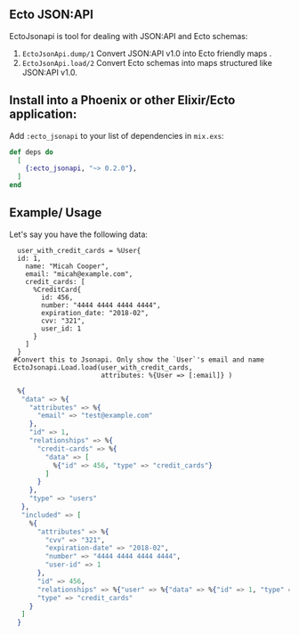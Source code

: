 ## Ecto JSON:API 
EctoJsonapi is tool for dealing with JSON:API and Ecto schemas:
1) `EctoJsonApi.dump/1` Convert JSON:API v1.0 into Ecto friendly maps .
2) `EctoJsonApi.load/2` Convert Ecto schemas into maps structured like JSON:API v1.0.

## Install into a Phoenix or other Elixir/Ecto application:

Add `:ecto_jsonapi` to your list of dependencies in `mix.exs`:

```elixir
def deps do
  [
    {:ecto_jsonapi, "~> 0.2.0"},
  ]
end
```

## Example/ Usage
  Let's say you have the following data:
  ```
    user_with_credit_cards = %User{
    id: 1,
      name: "Micah Cooper",
      email: "micah@example.com",
      credit_cards: [
        %CreditCard{
          id: 456,
          number: "4444 4444 4444 4444",
          expiration_date: "2018-02",
          cvv: "321",
          user_id: 1
        }
      ]
    }
   #Convert this to Jsonapi. Only show the `User`'s email and name
   EctoJsonapi.Load.load(user_with_credit_cards,
                         attributes: %{User => [:email]} )
```
```elixir
  %{
   "data" => %{
     "attributes" => %{
       "email" => "test@example.com"
     },
     "id" => 1,
     "relationships" => %{
       "credit-cards" => %{
         "data" => [
           %{"id" => 456, "type" => "credit_cards"}
         ]
       }
     },
     "type" => "users"
   },
   "included" => [
     %{
       "attributes" => %{
         "cvv" => "321",
         "expiration-date" => "2018-02",
         "number" => "4444 4444 4444 4444",
         "user-id" => 1
       },
       "id" => 456,
       "relationships" => %{"user" => %{"data" => %{"id" => 1, "type" => "users"}}},
       "type" => "credit_cards"
     }
   ]
  }
```
